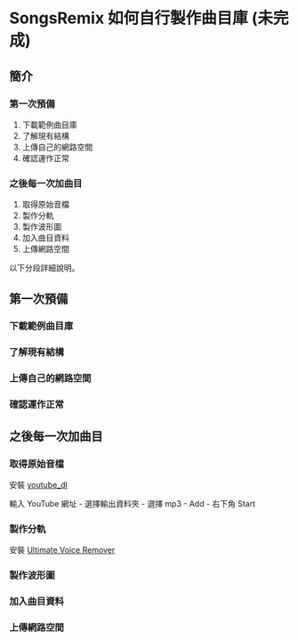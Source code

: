 # SongsRemix 如何自行製作曲目庫 (未完成)

## 簡介

### 第一次預備

1. 下載範例曲目庫
2. 了解現有結構
3. 上傳自己的網路空間
4. 確認運作正常

### 之後每一次加曲目

1. 取得原始音檔
2. 製作分軌
3. 製作波形圖
4. 加入曲目資料
5. 上傳網路空間

以下分段詳細說明。

## 第一次預備

### 下載範例曲目庫

### 了解現有結構

### 上傳自己的網路空間

### 確認運作正常

## 之後每一次加曲目

### 取得原始音檔

安裝 [youtube_dl](https://oleksis.github.io/youtube-dl-gui/)

輸入 YouTube 網址 - 選擇輸出資料夾 - 選擇 mp3 - Add - 右下角 Start

### 製作分軌

安裝 [Ultimate Voice Remover](https://github.com/anjok07/ultimatevocalremovergui)



### 製作波形圖



### 加入曲目資料

### 上傳網路空間
